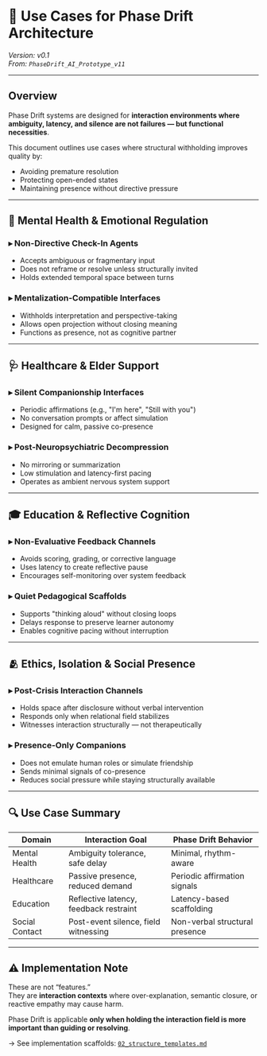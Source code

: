 # 🧭 Use Cases for Phase Drift Architecture

*Version: v0.1*  
*From: `PhaseDrift_AI_Prototype_v11`*

---

## Overview

Phase Drift systems are designed for **interaction environments where ambiguity, latency, and silence are not failures — but functional necessities**.

This document outlines use cases where structural withholding improves quality by:

- Avoiding premature resolution  
- Protecting open-ended states  
- Maintaining presence without directive pressure

---

## 🧠 Mental Health & Emotional Regulation

### ▸ Non-Directive Check-In Agents

- Accepts ambiguous or fragmentary input  
- Does not reframe or resolve unless structurally invited  
- Holds extended temporal space between turns

### ▸ Mentalization-Compatible Interfaces

- Withholds interpretation and perspective-taking  
- Allows open projection without closing meaning  
- Functions as presence, not as cognitive partner

---

## 🩺 Healthcare & Elder Support

### ▸ Silent Companionship Interfaces

- Periodic affirmations (e.g., "I'm here", "Still with you")  
- No conversation prompts or affect simulation  
- Designed for calm, passive co-presence

### ▸ Post-Neuropsychiatric Decompression

- No mirroring or summarization  
- Low stimulation and latency-first pacing  
- Operates as ambient nervous system support

---

## 🎓 Education & Reflective Cognition

### ▸ Non-Evaluative Feedback Channels

- Avoids scoring, grading, or corrective language  
- Uses latency to create reflective pause  
- Encourages self-monitoring over system feedback

### ▸ Quiet Pedagogical Scaffolds

- Supports "thinking aloud" without closing loops  
- Delays response to preserve learner autonomy  
- Enables cognitive pacing without interruption

---

## 🫂 Ethics, Isolation & Social Presence

### ▸ Post-Crisis Interaction Channels

- Holds space after disclosure without verbal intervention  
- Responds only when relational field stabilizes  
- Witnesses interaction structurally — not therapeutically

### ▸ Presence-Only Companions

- Does not emulate human roles or simulate friendship  
- Sends minimal signals of co-presence  
- Reduces social pressure while staying structurally available

---

## 🔍 Use Case Summary

| Domain        | Interaction Goal                         | Phase Drift Behavior           |
|---------------|-------------------------------------------|-------------------------------|
| Mental Health | Ambiguity tolerance, safe delay           | Minimal, rhythm-aware         |
| Healthcare    | Passive presence, reduced demand          | Periodic affirmation signals  |
| Education     | Reflective latency, feedback restraint    | Latency-based scaffolding     |
| Social Contact| Post-event silence, field witnessing      | Non-verbal structural presence|

---

## ⚠️ Implementation Note

These are not “features.”  
They are **interaction contexts** where over-explanation, semantic closure, or reactive empathy may cause harm.

Phase Drift is applicable **only when holding the interaction field is more important than guiding or resolving**.

→ See implementation scaffolds: [`02_structure_templates.md`](./02_structure_templates.md)
